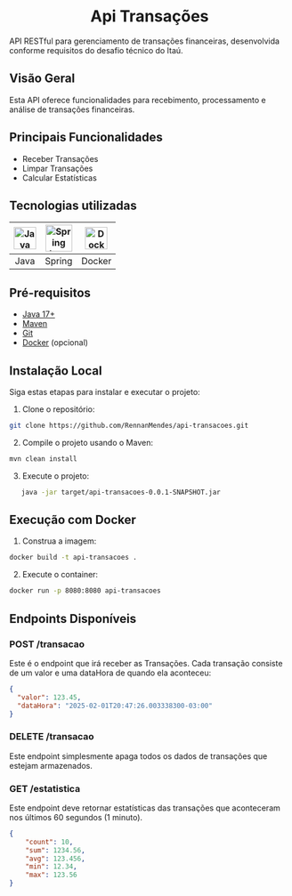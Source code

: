 <div align="center">    
    <h1>Api Transações</h1>
</div>

API RESTful para gerenciamento de transações financeiras, desenvolvida conforme requisitos do desafio técnico do Itaú.

## Visão Geral
Esta API oferece funcionalidades para recebimento, processamento e análise de transações financeiras.

## Principais Funcionalidades
- Receber Transações
- Limpar Transações
- Calcular Estatísticas

## Tecnologias utilizadas

| <img src="https://cdn.jsdelivr.net/gh/devicons/devicon/icons/java/java-plain.svg" alt="Java Icon" width="40" height="40" /> | <img src="https://cdn.jsdelivr.net/gh/devicons/devicon/icons/spring/spring-original-wordmark.svg" alt="Spring Icon" width="48" height="48" /> | <img src="https://cdn.jsdelivr.net/gh/devicons/devicon@latest/icons/docker/docker-plain-wordmark.svg" alt="Docker Icon" width="40" height="40" /> |
|:---------------------------------------------------------------------------------------------------------------------------:|:---------------------------------------------------------------------------------------------------------------------------------------------:|:-------------------------------------------------------------------------------------------------------------------------------------------------:|
|                                                            Java                                                             |                                                                    Spring                                                                     |                                                                      Docker                                                                       |

## Pré-requisitos
- [Java 17+](https://www.oracle.com/java/technologies/javase-downloads.html)
- [Maven](https://maven.apache.org/)
- [Git](https://git-scm.com/)
- [Docker](https://www.docker.com/products/docker-desktop/) (opcional)

## Instalação Local
Siga estas etapas para instalar e executar o projeto:

1. Clone o repositório:
```bash
git clone https://github.com/RennanMendes/api-transacoes.git
```

2. Compile o projeto usando o Maven:
```bash
mvn clean install
```

3. Execute o projeto:
```bash 
   java -jar target/api-transacoes-0.0.1-SNAPSHOT.jar
```

## Execução com Docker
1. Construa a imagem:
```bash
docker build -t api-transacoes .
```
2. Execute o container:
```bash
docker run -p 8080:8080 api-transacoes
```

## Endpoints Disponíveis

### POST /transacao
Este é o endpoint que irá receber as Transações. Cada transação consiste de um valor e uma dataHora de quando ela aconteceu:
```json
{
  "valor": 123.45,
  "dataHora": "2025-02-01T20:47:26.003338300-03:00"
}
```

### DELETE /transacao
Este endpoint simplesmente apaga todos os dados de transações que estejam armazenados.

### GET /estatistica
Este endpoint deve retornar estatísticas das transações que aconteceram nos últimos 60 segundos (1 minuto).
```json
{
    "count": 10,
    "sum": 1234.56,
    "avg": 123.456,
    "min": 12.34,
    "max": 123.56
}
```